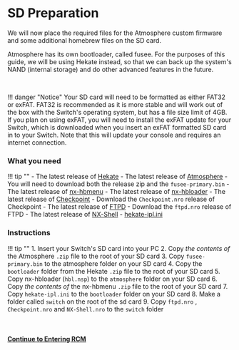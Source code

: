 # SD Preparation

We will now place the required files for the Atmosphere custom firmware and some additional homebrew files on the SD card.

Atmosphere has its own bootloader, called fusee. For the purposes of this guide, we will be using Hekate instead, so that we can back up the system's NAND (internal storage) and do other advanced features in the future.

&nbsp;

!!! danger "Notice"
	Your SD card will need to be formatted as either FAT32 or exFAT. FAT32 is recommended as it is more stable and will work out of the box with the Switch's operating system, but has a file size limit of 4GB. If you plan on using exFAT, you will need to install the exFAT update for your Switch, which is downloaded when you insert an exFAT formatted SD card in to your Switch. Note that this will update your console and requires an internet connection.
&nbsp;

### What you need

!!! tip ""
    - The latest release of [Hekate](https://github.com/CTCaer/hekate/releases/)
    - The latest release of [Atmosphere](https://github.com/Atmosphere-NX/Atmosphere/releases) 
        - You will need to download both the release zip and the `fusee-primary.bin`
    - The latest release of [nx-hbmenu](https://github.com/switchbrew/nx-hbmenu/releases)
    - The latest release of [nx-hbloader](https://github.com/switchbrew/nx-hbloader/releases)
    - The latest release of [Checkpoint](https://github.com/FlagBrew/Checkpoint/releases)
	    - Download the `Checkpoint.nro` release of Checkpoint
    - The latest release of [FTPD](https://github.com/mtheall/ftpd/releases)
	    - Download the `ftpd.nro` release of FTPD
    - The latest release of [NX-Shell](https://github.com/joel16/NX-Shell/releases)
    - <a href="../../files/hekate_ipl.ini" download>hekate-ipl.ini</a>



### Instructions

!!! tip ""
    1. Insert your Switch's SD card into your PC
    2. Copy *the contents of* the Atmosphere `.zip` file to the root of your SD card
    3. Copy `fusee-primary.bin` to the atmosphere folder on your SD card
    4. Copy the `bootloader` folder from the Hekate `.zip` file to the root of your SD card
    5. Copy nx-hbloader (`hbl.nsp`) to the `atmosphere` folder on your SD card
    6. Copy *the contents of* the nx-hbmenu `.zip` file to the root of your SD card
    7. Copy `hekate-ipl.ini` to the `bootloader` folder on your SD card
    8. Make a folder called `switch` on the root of the sd card
    9. Copy `ftpd.nro` , `Checkpoint.nro` and `NX-Shell.nro` to the `switch` folder

&nbsp;

#### [Continue to Entering RCM <i class="fa fa-arrow-circle-right fa-lg"></i>](entering_rcm.md)
